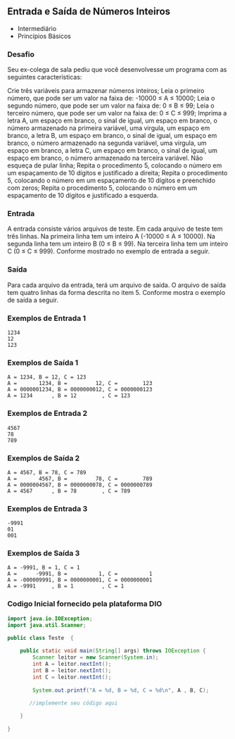 ## Entrada e Saída de Números Inteiros
* Intermediário
* Princípios Básicos

### Desafio
Seu ex-colega de sala pediu que você desenvolvesse um programa com as seguintes características:

Crie três variáveis para armazenar números inteiros;
Leia o primeiro número, que pode ser um valor na faixa de: -10000 ≤ A ≤ 10000;
Leia o segundo número, que pode ser um valor na faixa de: 0 ≤ B ≤ 99;
Leia o terceiro número, que pode ser um valor na faixa de: 0 ≤ C ≤ 999;
Imprima a letra A, um espaço em branco, o sinal de igual, um espaço em branco, o número armazenado na primeira variável, uma virgula, um espaço em branco, a letra B, um espaço em branco, o sinal de igual, um espaço em branco, o número armazenado na segunda variável, uma virgula, um espaço em branco, a letra C, um espaço em branco, o sinal de igual, um espaço em branco, o número armazenado na terceira variável. Não esqueça de pular linha;
Repita o procedimento 5, colocando o número em um espaçamento de 10 dígitos e justificado a direita;
Repita o procedimento 5, colocando o número em um espaçamento de 10 dígitos e preenchido com zeros;
Repita o procedimento 5, colocando o número em um espaçamento de 10 dígitos e justificado a esquerda.

### Entrada
A entrada consiste vários arquivos de teste. Em cada arquivo de teste tem três linhas. Na primeira linha tem um inteiro A (-10000 ≤ A ≤ 10000). Na segunda linha tem um inteiro B (0 ≤ B ≤ 99). Na terceira linha tem um inteiro C (0 ≤ C ≤ 999). Conforme mostrado no exemplo de entrada a seguir.

### Saída
Para cada arquivo da entrada, terá um arquivo de saída. O arquivo de saída tem quatro linhas da forma descrita no item 5. Conforme mostra o exemplo de saída a seguir.


### Exemplos de Entrada	1
~~~~
1234
12
123
~~~~
### Exemplos de Saída 1
~~~~
A = 1234, B = 12, C = 123
A =       1234, B =         12, C =        123
A = 0000001234, B = 0000000012, C = 0000000123
A = 1234      , B = 12        , C = 123
~~~~
### Exemplos de Entrada	2
~~~~
4567
78
789
~~~~
### Exemplos de Saída 2
~~~~
A = 4567, B = 78, C = 789
A =       4567, B =         78, C =        789
A = 0000004567, B = 0000000078, C = 0000000789
A = 4567      , B = 78        , C = 789       
~~~~
### Exemplos de Entrada	3
~~~~
-9991
01
001
~~~~
### Exemplos de Saída 3
~~~~
A = -9991, B = 1, C = 1
A =      -9991, B =          1, C =          1
A = -000009991, B = 0000000001, C = 0000000001
A = -9991     , B = 1         , C = 1           
~~~~

### Codigo Inicial fornecido pela plataforma DIO
````java
import java.io.IOException;
import java.util.Scanner;

public class Teste  {
	
    public static void main(String[] args) throws IOException {
        Scanner leitor = new Scanner(System.in);
        int A = leitor.nextInt();
        int B = leitor.nextInt();
        int C = leitor.nextInt();
        
        System.out.printf("A = %d, B = %d, C = %d\n", A , B, C);
     
       //implemente seu código aqui

    }
	
}
````

